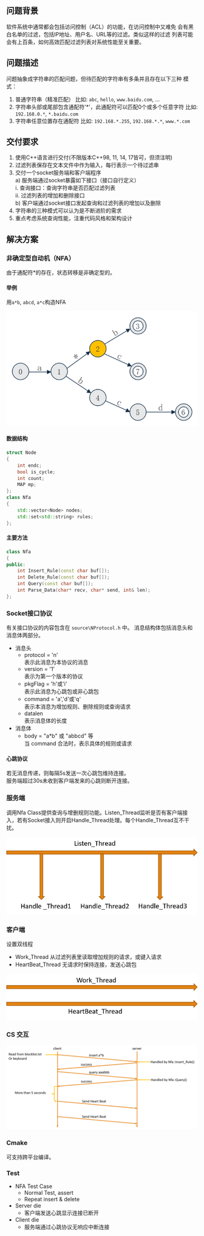 ## 问题背景
软件系统中通常都会包括访问控制（ACL）的功能，在访问控制中又难免
会有黑白名单的过滤，包括IP地址、用户名、URL等的过滤。类似这样的过滤
列表可能会有上百条，如何高效匹配过滤列表对系统性能至关重要。

## 问题描述
问题抽象成字符串的匹配问题，但待匹配的字符串有多条并且存在以下三种
模式：
1. 普通字符串（精准匹配）
比如: `abc`, `hello`, `www.baidu.com`, ...
2. 字符串头部或尾部包含通配符'*'，此通配符可以匹配0个或多个任意字符
比如: `192.168.0.*`, `*.baidu.com`
3. 字符串任意位置存在通配符
比如: `192.168.*.255`, `192.168.*.*`, `www.*.com`

## 交付要求
1. 使用C++语言进行交付(不限版本C++98, 11, 14, 17皆可，但须注明)
2. 过滤列表保存在文本文件中作为输入，每行表示一个待过滤串
3. 交付一个socket服务端和客户端程序  
    a) 服务端通过socket暴露如下接口（接口自行定义）  
        i. 查询接口：查询字符串是否匹配过滤列表  
        ii. 过滤列表的增加和删除接口  
    b) 客户端通过socket接口发起查询和过滤列表的增加以及删除  
4. 字符串的三种模式可以认为是不断进阶的需求
5. 重点考虑系统查询性能，注重代码风格和架构设计 

## 解决方案

### 非确定型自动机（NFA）

由于通配符*的存在，状态转移是非确定型的。  

#### 举例
用`a*b`, `abcd`, `a*c`构造NFA

![](doc/nfa.png)

#### 数据结构
```cpp
struct Node
{
    int endc;
    bool is_cycle;
    int count;
    MAP mp;
};
class Nfa
{
    std::vector<Node> nodes;
    std::set<std::string> rules;
};
```

#### 主要方法
```cpp
class Nfa
{
public:
    int Insert_Rule(const char buf[]);
    int Delete_Rule(const char buf[]);
    int Query(const char buf[]);
    int Parse_Data(char* recv, char* send, int& len);
};

```

### Socket接口协议

有关接口协议的内容包含在 `source\NProtocol.h` 中。
消息结构体包括消息头和消息体两部分。

- 消息头
    - protocol = 'n'         
    表示此消息为本协议的消息
    - version = '1'          
    表示为第一个版本的协议
    - pkgFlag = 'h'或'i'     
    表示此消息为心跳包或非心跳包
    - command = 'a','d'或'q'  
    表示本消息为增加规则、删除规则或查询请求
    - datalen  
    表示消息体的长度
- 消息体  
    - body = "a*b" 或 "abbcd" 等  
    当 command 合法时，表示具体的规则或请求

#### 心跳协议

若无消息传递，则每隔5s发送一次心跳包维持连接。  
服务端超过30s未收到客户端发来的心跳则断开连接。


### 服务端
调用Nfa Class提供查询与增删规则功能。Listen_Thread监听是否有客户端接入，若有Socket接入则开启Handle_Thread处理。每个Handle_Thread互不干扰。

![](doc\server.png)

### 客户端

设置双线程
- Work_Thread         从过滤列表里读取增加规则的请求，或键入请求
- HeartBeat_Thread    无请求时保持连接，发送心跳包

![](doc\client.png)

### CS 交互

![](doc\cs1.png)

### Cmake

可支持跨平台编译。

### Test

- NFA Test Case
    - Normal Test, assert
    - Repeat insert & delete
- Server die 
    - 客户端发送心跳显示连接已断开
- Client die
    - 服务端通过心跳协议无响应中断连接
